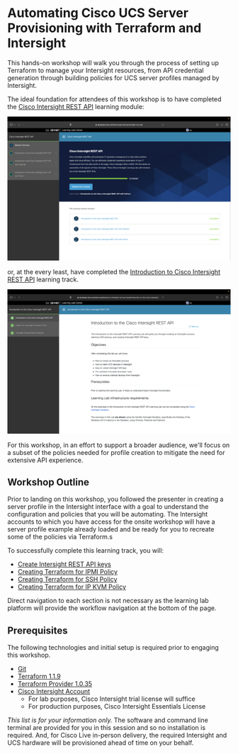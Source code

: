 # Automating Cisco UCS Server Provisioning with Terraform and Intersight 

This hands-on workshop will walk you through the process of setting up Terraform to manage your Intersight resources, from API credential generation through building policies for UCS server profiles managed by Intersight.

The ideal foundation for attendees of this workshop is to have completed the [Cisco Intersight REST API](https://developer.cisco.com/learning/modules/intersight-rest-api/) learning module:

![Learning Module](./images/overview/module.png)

or, at the every least, have completed the [Introduction to Cisco Intersight REST API](https://developer.cisco.com/learning/labs/cisco-intersight-rest-api-keys/introduction-to-the-cisco-intersight-rest-api/) learning track.

![Learning Track](./images/overview/track.png)

For this workshop, in an effort to support a broader audience, we'll focus on a subset of the policies needed for profile creation to mitigate the need for extensive API experience.

## Workshop Outline

Prior to landing on this workshop, you followed the presenter in creating a server profile in the Intersight interface with a goal to understand the configuration and policies that you will be automating. The Intersight accounts to which you have access for the onsite workshop will have a server profile example already loaded and be ready for you to recreate some of the policies via Terraform.s

To successfully complete this learning track, you will:
- [Create Intersight REST API keys](./01-create-api-keys.md)
- [Creating Terraform for IPMI Policy](./02-terraform-intersight-ipmi.md)
- [Creating Terraform for SSH Policy](./03-terraform-intersight-ssh.md)
- [Creating Terraform for IP KVM Policy](./04-terraform-intersight-ipkvm.md)

Direct navigation to each section is not necessary as the learning lab platform will provide the workflow navigation at the bottom of the page.

## Prerequisites

The following technologies and initial setup is required prior to engaging this workshop.

- [Git](https://git-scm.com)
- [Terraform 1.1.9](https://www.terraform.io/downloads)
- [Terraform Provider 1.0.35](https://registry.terraform.io/providers/CiscoDevNet/intersight/latest)
- [Cisco Intersight Account](https://intersight.com)
    - For lab purposes, Cisco Intersight trial license will suffice
    - For production purposes, Cisco Intersight Essentials License


*_This list is for your information only._*
The software and command line terminal are provided for you in this session and so no installation is required. And, for Cisco Live in-person delivery, the required Intersight and UCS hardware will be provisioned ahead of time on your behalf.
